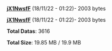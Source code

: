 [**jX1NwsfF**](/data/jX1NwsfF.txt) (18/11/22 - 01:22)- 2003 bytes

[**jX1NwsfF**](/data/jX1NwsfF.txt) (18/11/22 - 01:22)- 2003 bytes

**Total Datas**: 3616

**Total Size**: 19.85 MB / 19.9 MB